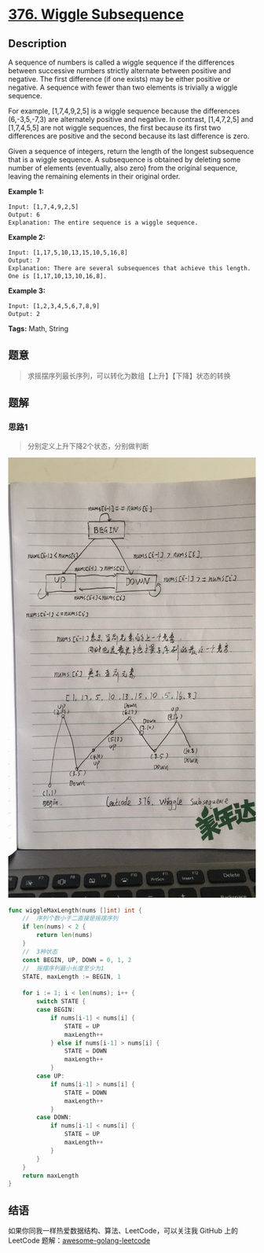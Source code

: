 # [376. Wiggle Subsequence][title]

## Description

A sequence of numbers is called a wiggle sequence if the differences between successive numbers strictly alternate between positive and negative. The first difference (if one exists) may be either positive or negative. A sequence with fewer than two elements is trivially a wiggle sequence.

For example, [1,7,4,9,2,5] is a wiggle sequence because the differences (6,-3,5,-7,3) are alternately positive and negative. In contrast, [1,4,7,2,5] and [1,7,4,5,5] are not wiggle sequences, the first because its first two differences are positive and the second because its last difference is zero.

Given a sequence of integers, return the length of the longest subsequence that is a wiggle sequence. A subsequence is obtained by deleting some number of elements (eventually, also zero) from the original sequence, leaving the remaining elements in their original order.

**Example 1:**

```
Input: [1,7,4,9,2,5]
Output: 6
Explanation: The entire sequence is a wiggle sequence.
```

**Example 2:**

```
Input: [1,17,5,10,13,15,10,5,16,8]
Output: 7
Explanation: There are several subsequences that achieve this length. One is [1,17,10,13,10,16,8].
```

**Example 3:**

```
Input: [1,2,3,4,5,6,7,8,9]
Output: 2
```

**Tags:** Math, String

## 题意
>求摇摆序列最长序列，可以转化为数组【上升】【下降】状态的转换


## 题解

### 思路1
> 分别定义上升下降2个状态，分别做判断

![376_Wiggle_Subsequence](../../assets/images/376_Wiggle_Subsequence.jpg)

```go
func wiggleMaxLength(nums []int) int {
	//	序列个数小于二直接是摇摆序列
	if len(nums) < 2 {
		return len(nums)
	}
	//	3种状态
	const BEGIN, UP, DOWN = 0, 1, 2
	//	摇摆序列最小长度至少为1
	STATE, maxLength := BEGIN, 1

	for i := 1; i < len(nums); i++ {
		switch STATE {
		case BEGIN:
			if nums[i-1] < nums[i] {
				STATE = UP
				maxLength++
			} else if nums[i-1] > nums[i] {
				STATE = DOWN
				maxLength++
			}
		case UP:
			if nums[i-1] > nums[i] {
				STATE = DOWN
				maxLength++
			}
		case DOWN:
			if nums[i-1] < nums[i] {
				STATE = UP
				maxLength++
			}
		}
	}
	return maxLength
}

```

## 结语

如果你同我一样热爱数据结构、算法、LeetCode，可以关注我 GitHub 上的 LeetCode 题解：[awesome-golang-leetcode][me]

[title]: https://leetcode.com/problems/wiggle-subsequence/
[me]: https://github.com/kylesliu/awesome-golang-leetcode
